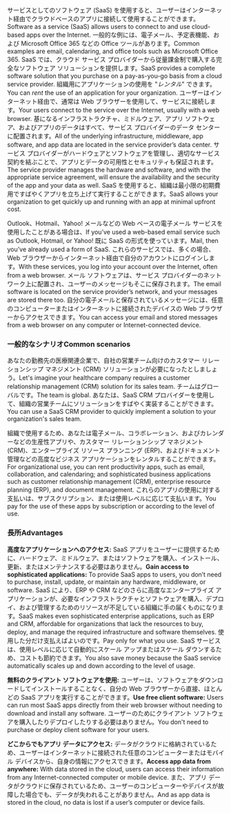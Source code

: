 <span data-ttu-id="4616b-101">サービスとしてのソフトウェア (SaaS) を使用すると、ユーザーはインターネット経由でクラウドベースのアプリに接続して使用することができます。</span><span class="sxs-lookup"><span data-stu-id="4616b-101">Software as a service (SaaS) allows users to connect to and use cloud-based apps over the Internet.</span></span> <span data-ttu-id="4616b-102">一般的な例には、電子メール、予定表機能、および Microsoft Office 365 などの Office ツールがあります。</span><span class="sxs-lookup"><span data-stu-id="4616b-102">Common examples are email, calendaring, and office tools such as Microsoft Office 365.</span></span> <span data-ttu-id="4616b-103">SaaS では、クラウド サービス プロバイダーから従量課金制で購入する完全なソフトウェア ソリューションを提供します。</span><span class="sxs-lookup"><span data-stu-id="4616b-103">SaaS provides a complete software solution that you purchase on a pay-as-you-go basis from a cloud service provider.</span></span> <span data-ttu-id="4616b-104">組織用にアプリケーションの使用を "*レンタル*" できます。</span><span class="sxs-lookup"><span data-stu-id="4616b-104">You can *rent* the use of an application for your organization.</span></span> <span data-ttu-id="4616b-105">ユーザーはインターネット経由で、通常は Web ブラウザーを使用して、サービスに接続します。</span><span class="sxs-lookup"><span data-stu-id="4616b-105">Your users connect to the service over the Internet, usually with a web browser.</span></span> <span data-ttu-id="4616b-106">基になるインフラストラクチャ、ミドルウェア、アプリ ソフトウェア、およびアプリのデータはすべて、サービス プロバイダーのデータ センターに配置されます。</span><span class="sxs-lookup"><span data-stu-id="4616b-106">All of the underlying infrastructure, middleware, app software, and app data are located in the service provider’s data center.</span></span> <span data-ttu-id="4616b-107">サービス プロバイダーがハードウェアとソフトウェアを管理し、適切なサービス契約を結ぶことで、アプリとデータの可用性とセキュリティも保証されます。</span><span class="sxs-lookup"><span data-stu-id="4616b-107">The service provider manages the hardware and software, and with the appropriate service agreement, will ensure the availability and the security of the app and your data as well.</span></span> <span data-ttu-id="4616b-108">SaaS を使用すると、組織は最小限の初期費用ですばやくアプリを立ち上げて実行することができます。</span><span class="sxs-lookup"><span data-stu-id="4616b-108">SaaS allows your organization to get quickly up and running with an app at minimal upfront cost.</span></span>

<span data-ttu-id="4616b-109">Outlook、Hotmail、Yahoo! メールなどの Web ベースの電子メール サービスを使用したことがある場合は、</span><span class="sxs-lookup"><span data-stu-id="4616b-109">If you’ve used a web-based email service such as Outlook, Hotmail, or Yahoo!</span></span> <span data-ttu-id="4616b-110">既に SaaS の形式を使っています。</span><span class="sxs-lookup"><span data-stu-id="4616b-110">Mail, then you’ve already used a form of SaaS.</span></span> <span data-ttu-id="4616b-111">これらのサービスでは、多くの場合、Web ブラウザーからインターネット経由で自分のアカウントにログインします。</span><span class="sxs-lookup"><span data-stu-id="4616b-111">With these services, you log into your account over the Internet, often from a web browser.</span></span> <span data-ttu-id="4616b-112">メール ソフトウェアは、サービス プロバイダーのネットワーク上に配置され、ユーザーのメッセージもそこに保存されます。</span><span class="sxs-lookup"><span data-stu-id="4616b-112">The email software is located on the service provider’s network, and your messages are stored there too.</span></span> <span data-ttu-id="4616b-113">自分の電子メールと保存されているメッセージには、任意のコンピューターまたはインターネットに接続されたデバイスの Web ブラウザーからアクセスできます。</span><span class="sxs-lookup"><span data-stu-id="4616b-113">You can access your email and stored messages from a web browser on any computer or Internet-connected device.</span></span>

### <a name="common-scenarios"></a><span data-ttu-id="4616b-114">一般的なシナリオ</span><span class="sxs-lookup"><span data-stu-id="4616b-114">Common scenarios</span></span>

<span data-ttu-id="4616b-115">あなたの勤務先の医療関連企業で、自社の営業チーム向けのカスタマー リレーションシップ マネジメント (CRM) ソリューションが必要になったとしましょう。</span><span class="sxs-lookup"><span data-stu-id="4616b-115">Let's imagine your healthcare company requires a customer relationship management (CRM) solution for its sales team.</span></span> <span data-ttu-id="4616b-116">チームはグローバルです。</span><span class="sxs-lookup"><span data-stu-id="4616b-116">The team is global.</span></span> <span data-ttu-id="4616b-117">あなたは、SaaS CRM プロバイダーを使用して、組織の営業チームにソリューションをすばやく実装することができます。</span><span class="sxs-lookup"><span data-stu-id="4616b-117">You can use a SaaS CRM provider to quickly implement a solution to your organization's sales team.</span></span>

<span data-ttu-id="4616b-118">組織で使用するため、あなたは電子メール、コラボレーション、およびカレンダーなどの生産性アプリや、カスタマー リレーションシップ マネジメント (CRM)、エンタープライズ リソース プランニング (ERP)、およびドキュメント管理などの高度なビジネス アプリケーションをレンタルすることができます。</span><span class="sxs-lookup"><span data-stu-id="4616b-118">For organizational use, you can rent productivity apps, such as email, collaboration, and calendaring; and sophisticated business applications such as customer relationship management (CRM), enterprise resource planning (ERP), and document management.</span></span> <span data-ttu-id="4616b-119">これらのアプリの使用に対する支払いは、サブスクリプション、または使用レベルに応じて支払います。</span><span class="sxs-lookup"><span data-stu-id="4616b-119">You pay for the use of these apps by subscription or according to the level of use.</span></span>

### <a name="advantages"></a><span data-ttu-id="4616b-120">長所</span><span class="sxs-lookup"><span data-stu-id="4616b-120">Advantages</span></span>

<span data-ttu-id="4616b-121">**高度なアプリケーションへのアクセス:** SaaS アプリをユーザーに提供するために、ハードウェア、ミドルウェア、またはソフトウェアを購入、インストール、更新、またはメンテナンスする必要はありません。</span><span class="sxs-lookup"><span data-stu-id="4616b-121">**Gain access to sophisticated applications:** To provide SaaS apps to users, you don’t need to purchase, install, update, or maintain any hardware, middleware, or software.</span></span> <span data-ttu-id="4616b-122">SaaS により、ERP や CRM などのさらに高度なエンタープライズ アプリケーションが、必要なインフラストラクチャとソフトウェアを購入、デプロイ、および管理するためのリソースが不足している組織に手の届くものになります。</span><span class="sxs-lookup"><span data-stu-id="4616b-122">SaaS makes even sophisticated enterprise applications, such as ERP and CRM, affordable for organizations that lack the resources to buy, deploy, and manage the required infrastructure and software themselves.</span></span>
<span data-ttu-id="4616b-123">使用した分だけ支払えばよいのです。</span><span class="sxs-lookup"><span data-stu-id="4616b-123">Pay only for what you use.</span></span> <span data-ttu-id="4616b-124">SaaS サービスは、使用レベルに応じて自動的にスケール アップまたはスケール ダウンするため、コストも節約できます。</span><span class="sxs-lookup"><span data-stu-id="4616b-124">You also save money because the SaaS service automatically scales up and down according to the level of usage.</span></span>

<span data-ttu-id="4616b-125">**無料のクライアント ソフトウェアを使用:** ユーザーは、ソフトウェアをダウンロードしてインストールすることなく、自分の Web ブラウザーから直接、ほとんどの SaaS アプリを実行することができます。</span><span class="sxs-lookup"><span data-stu-id="4616b-125">**Use free client software:** Users can run most SaaS apps directly from their web browser without needing to download and install any software.</span></span> <span data-ttu-id="4616b-126">ユーザーのためにクライアント ソフトウェアを購入したりデプロイしたりする必要はありません。</span><span class="sxs-lookup"><span data-stu-id="4616b-126">You don't need to purchase or deploy client software for your users.</span></span>

<span data-ttu-id="4616b-127">**どこからでもアプリ データにアクセス:** データがクラウドに格納されているため、ユーザーはインターネットに接続された任意のコンピューターまたはモバイル デバイスから、自身の情報にアクセスできます。</span><span class="sxs-lookup"><span data-stu-id="4616b-127">**Access app data from anywhere:** With data stored in the cloud, users can access their information from any Internet-connected computer or mobile device.</span></span> <span data-ttu-id="4616b-128">また、アプリ データがクラウドに保存されているため、ユーザーのコンピューターやデバイスが故障した場合でも、データが失われることがありません。</span><span class="sxs-lookup"><span data-stu-id="4616b-128">And as app data is stored in the cloud, no data is lost if a user’s computer or device fails.</span></span>
